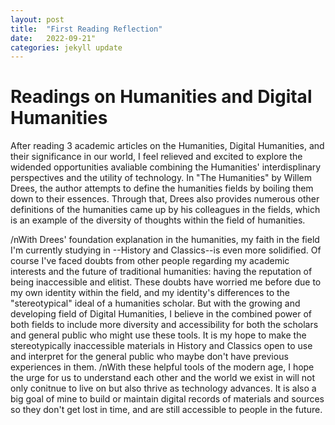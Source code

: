 ```yaml
---
layout: post
title:  "First Reading Reflection"
date:   2022-09-21"
categories: jekyll update
---
```

# Readings on Humanities and Digital Humanities
After reading 3 academic articles on the Humanities, Digital Humanities, and their significance in our world, I feel relieved and excited to explore the widended opportunities avaliable combining the Humanities' interdisplinary perspectives and the utility of technology. In "The Humanities" by Willem Drees, the author attempts to define the humanities fields by boiling them down to their essences. Through that, Drees also provides numerous other definitions of the humanities came up by his colleagues in the fields, which is an example of the diversity of thoughts within the field of humanities. 

/nWith Drees' foundation explanation in the humanities, my faith in the field I'm currently studying in --History and Classics--is even more solidified. Of course I've faced doubts from other people regarding my academic interests and the future of traditional humanities: having the reputation of being inaccessible and elitist. These doubts have worried me before due to my own identity within the field, and my identity's differences to the "stereotypical" ideal of a humanities scholar. But with the growing and developing field of Digital Humanities, I believe in the combined power of both fields to include more diversity and accessibility for both the scholars and general public who might use these tools. It is my hope to make the stereotypically inaccessible materials in History and Classics open to use and interpret for the general public who maybe don't have previous experiences in them. 
/nWith these helpful tools of the modern age, I hope the urge for us to understand each other and the world we exist in will not only conitnue to live on but also thrive as technology advances. It is also a big goal of mine to build or maintain digital records of materials and sources so they don't get lost in time, and are still accessible to people in the future. 